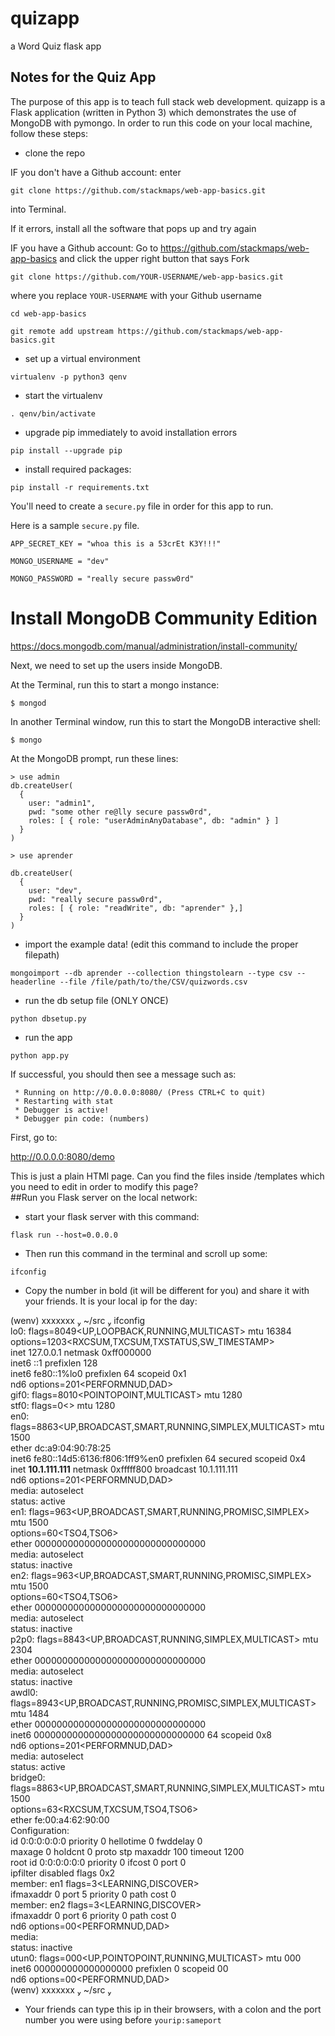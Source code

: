 # quizapp
a Word Quiz flask app

## Notes for the Quiz App

The purpose of this app is to teach full stack web development.  quizapp is a Flask application (written in Python 3) which demonstrates the use of MongoDB with pymongo.  In order to run this code on your local machine, follow these steps:

* clone the repo


IF you don't have a Github account:
enter 

`git clone https://github.com/stackmaps/web-app-basics.git` 

into Terminal.


If it errors, install all the software that pops up and try again


IF you have a Github account:
Go to https://github.com/stackmaps/web-app-basics and click the upper right button that says Fork


`git clone https://github.com/YOUR-USERNAME/web-app-basics.git` 

where you replace `YOUR-USERNAME` with your Github username


`cd web-app-basics`


`git remote add upstream https://github.com/stackmaps/web-app-basics.git`

* set up a virtual environment

`virtualenv -p python3 qenv`

* start the virtualenv

`. qenv/bin/activate`

* upgrade pip immediately to avoid installation errors

`pip install --upgrade pip`

* install required packages:

`pip install -r requirements.txt`

You'll need to create a `secure.py` file in order for this app to run.

Here is a sample `secure.py` file.

    APP_SECRET_KEY = "whoa this is a 53crEt K3Y!!!"

    MONGO_USERNAME = "dev"

    MONGO_PASSWORD = "really secure passw0rd"



# Install MongoDB Community Edition

https://docs.mongodb.com/manual/administration/install-community/


Next, we need to set up the users inside MongoDB.

At the Terminal, run this to start a mongo instance:

    $ mongod

In another Terminal window, run this to start the MongoDB interactive shell:

    $ mongo

At the MongoDB prompt, run these lines:

```
> use admin
db.createUser(  
  {
    user: "admin1",
    pwd: "some other re@lly secure passw0rd",
    roles: [ { role: "userAdminAnyDatabase", db: "admin" } ]
  }
)

> use aprender

db.createUser(
  {
    user: "dev",
    pwd: "really secure passw0rd",
    roles: [ { role: "readWrite", db: "aprender" },]
  }
)
```


* import the example data!
(edit this command to include the proper filepath)

```
mongoimport --db aprender --collection thingstolearn --type csv --headerline --file /file/path/to/the/CSV/quizwords.csv
```

* run the db setup file (ONLY ONCE)

`python dbsetup.py`

* run the app

`python app.py`

If successful, you should then see a message such as:

```
 * Running on http://0.0.0.0:8080/ (Press CTRL+C to quit)
 * Restarting with stat
 * Debugger is active!
 * Debugger pin code: (numbers)
```


First, go to:

http://0.0.0.0:8080/demo

This is just a plain HTMl page.  Can you find the files inside /templates which you need to edit in order to modify this page?  
##Run you Flask server on the local network:

* start your flask server with this command: 

`flask run --host=0.0.0.0`

* Then run this command in the terminal and scroll up some:

`ifconfig`

* Copy the number in bold (it will be different for you) and share it with your friends. It is your local ip for the day:

(wenv)  xxxxxxx  ~/src  ifconfig <br/>
lo0: flags=8049<UP,LOOPBACK,RUNNING,MULTICAST> mtu 16384 <br/>
	options=1203<RXCSUM,TXCSUM,TXSTATUS,SW_TIMESTAMP> <br/>
	inet 127.0.0.1 netmask 0xff000000 <br/>
	inet6 ::1 prefixlen 128 <br/>
	inet6 fe80::1%lo0 prefixlen 64 scopeid 0x1 <br/>
	nd6 options=201<PERFORMNUD,DAD> <br/>
gif0: flags=8010<POINTOPOINT,MULTICAST> mtu 1280 <br/>
stf0: flags=0<> mtu 1280 <br/>
en0: flags=8863<UP,BROADCAST,SMART,RUNNING,SIMPLEX,MULTICAST> mtu 1500 <br/>
	ether dc:a9:04:90:78:25 <br/>
	inet6 fe80::14d5:6136:f806:1ff9%en0 prefixlen 64 secured scopeid 0x4 <br/>
	inet **10.1.111.111** netmask 0xfffff800 broadcast 10.1.111.111 <br/>
	nd6 options=201<PERFORMNUD,DAD> <br/>
	media: autoselect <br/>
	status: active <br/>
en1: flags=963<UP,BROADCAST,SMART,RUNNING,PROMISC,SIMPLEX> mtu 1500 <br/>
	options=60<TSO4,TSO6> <br/>
	ether 0000000000000000000000000000000 <br/>
	media: autoselect <full-duplex> <br/>
	status: inactive <br/>
en2: flags=963<UP,BROADCAST,SMART,RUNNING,PROMISC,SIMPLEX> mtu 1500 <br/>
	options=60<TSO4,TSO6> <br/>
	ether 0000000000000000000000000000000 <br/>
	media: autoselect <full-duplex> <br/>
	status: inactive <br/>
p2p0: flags=8843<UP,BROADCAST,RUNNING,SIMPLEX,MULTICAST> mtu 2304 <br/>
	ether 0000000000000000000000000000000 <br/>
	media: autoselect <br/>
	status: inactive <br/>
awdl0: flags=8943<UP,BROADCAST,RUNNING,PROMISC,SIMPLEX,MULTICAST> mtu 1484 <br/>
	ether 0000000000000000000000000000000 <br/>
	inet6 0000000000000000000000000000000 64 scopeid 0x8 <br/>
	nd6 options=201<PERFORMNUD,DAD> <br/>
	media: autoselect <br/>
	status: active <br/>
bridge0: flags=8863<UP,BROADCAST,SMART,RUNNING,SIMPLEX,MULTICAST> mtu 1500 <br/>
	options=63<RXCSUM,TXCSUM,TSO4,TSO6> <br/>
	ether fe:00:a4:62:90:00 <br/>
	Configuration: <br/>
		id 0:0:0:0:0:0 priority 0 hellotime 0 fwddelay 0 <br/>
		maxage 0 holdcnt 0 proto stp maxaddr 100 timeout 1200 <br/>
		root id 0:0:0:0:0:0 priority 0 ifcost 0 port 0 <br/>
		ipfilter disabled flags 0x2 <br/>
	member: en1 flags=3<LEARNING,DISCOVER> <br/>
	        ifmaxaddr 0 port 5 priority 0 path cost 0 <br/>
	member: en2 flags=3<LEARNING,DISCOVER> <br/>
	        ifmaxaddr 0 port 6 priority 0 path cost 0 <br/>
	nd6 options=00<PERFORMNUD,DAD> <br/>
	media: <unknown type> <br/>
	status: inactive <br/>
utun0: flags=000<UP,POINTOPOINT,RUNNING,MULTICAST> mtu 000 <br/>
	inet6 000000000000000000 prefixlen 0 scopeid 00 <br/>
	nd6 options=00<PERFORMNUD,DAD> <br/>
(wenv)  xxxxxxx  ~/src  <br/>


* Your friends can type this ip in their browsers, with a colon and the port number you were using before
`yourip:sameport`
